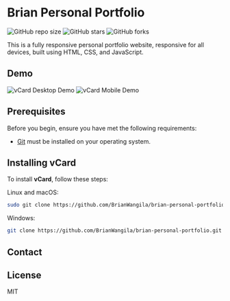 # Brian Personal Portfolio

![GitHub repo size](https://img.shields.io/github/repo-size/BrianWangila/brian-personal-portfolio)
![GitHub stars](https://img.shields.io/github/stars/BrianWangila/brian-personal-portfolio?style=social)
![GitHub forks](https://img.shields.io/github/forks/BrianWangila/brian-personal-portfolio?style=social)
<!-- [![Twitter Follow](https://img.shields.io/twitter/follow/codewithsadee_?style=social)](https://twitter.com/intent/follow?screen_name=codewithsadee_) -->

This is a fully responsive personal portfolio website, responsive for all devices, built using HTML, CSS, and JavaScript.

## Demo

![vCard Desktop Demo](./website-demo-image/desktop.png "Desktop Demo")
![vCard Mobile Demo](./website-demo-image/mobile.png "Mobile Demo")

## Prerequisites

Before you begin, ensure you have met the following requirements:

* [Git](https://git-scm.com/downloads "Download Git") must be installed on your operating system.

## Installing vCard

To install **vCard**, follow these steps:

Linux and macOS:

```bash
sudo git clone https://github.com/BrianWangila/brian-personal-portfolio.git
```

Windows:

```bash
git clone https://github.com/BrianWangila/brian-personal-portfolio.git
```

## Contact

<!-- If you want to contact me you can reach me at [Twitter](https://www.twitter.com/codewithsadee). -->

## License

MIT
